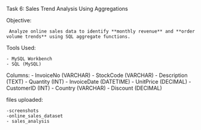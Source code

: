 Task 6: Sales Trend Analysis Using Aggregations

Objective:

     Analyze online sales data to identify **monthly revenue** and **order volume trends** using SQL aggregate functions.

Tools Used:

    - MySQL Workbench
    - SQL (MySQL)

 Columns:
    - InvoiceNo (VARCHAR)
    - StockCode (VARCHAR)
    - Description (TEXT)
    - Quantity (INT)
    - InvoiceDate (DATETIME)
    - UnitPrice (DECIMAL)
    - CustomerID (INT)
    - Country (VARCHAR)
    - Discount (DECIMAL)

 files uploaded:

    -screenshots
    -online_sales_dataset
    - sales_analysis
